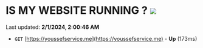 # IS MY WEBSITE RUNNING ? [![](https://img.shields.io/static/v1?label=Sponsor&message=%E2%9D%A4&logo=GitHub&color=%23fe8e86)](https://github.com/sponsors/<username>)

Last updated: **2/1/2024, 2:00:46 AM**

- `GET` [https://youssefservice.me](https://youssefservice.me) - **Up** (173ms)
